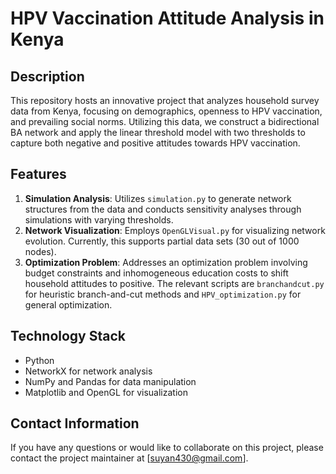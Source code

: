 # HPV Vaccination Attitude Analysis in Kenya

## Description
This repository hosts an innovative project that analyzes household survey data from Kenya, focusing on demographics, openness to HPV vaccination, and prevailing social norms. Utilizing this data, we construct a bidirectional BA network and apply the linear threshold model with two thresholds to capture both negative and positive attitudes towards HPV vaccination.

## Features
1. **Simulation Analysis**: Utilizes `simulation.py` to generate network structures from the data and conducts sensitivity analyses through simulations with varying thresholds.
2. **Network Visualization**: Employs `OpenGLVisual.py` for visualizing network evolution. Currently, this supports partial data sets (30 out of 1000 nodes).
3. **Optimization Problem**: Addresses an optimization problem involving budget constraints and inhomogeneous education costs to shift household attitudes to positive. The relevant scripts are `branchandcut.py` for heuristic branch-and-cut methods and `HPV_optimization.py` for general optimization.

## Technology Stack
- Python
- NetworkX for network analysis
- NumPy and Pandas for data manipulation
- Matplotlib and OpenGL for visualization

## Contact Information
If you have any questions or would like to collaborate on this project, please contact the project maintainer at [suyan430@gmail.com].
